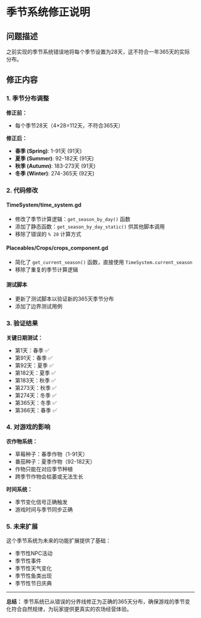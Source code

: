 # 季节系统修正说明

## 问题描述
之前实现的季节系统错误地将每个季节设置为28天，这不符合一年365天的实际分布。

## 修正内容

### 1. 季节分布调整
**修正前：**
- 每个季节28天（4×28=112天，不符合365天）

**修正后：**
- **春季 (Spring)**: 1-91天 (91天)
- **夏季 (Summer)**: 92-182天 (91天)
- **秋季 (Autumn)**: 183-273天 (91天)
- **冬季 (Winter)**: 274-365天 (92天)

### 2. 代码修改

#### TimeSystem/time_system.gd
- 修改了季节计算逻辑：`get_season_by_day()` 函数
- 添加了静态函数：`get_season_by_day_static()` 供其他脚本调用
- 移除了错误的 `% 28` 计算方式

#### Placeables/Crops/crops_component.gd
- 简化了 `get_current_season()` 函数，直接使用 `TimeSystem.current_season`
- 移除了重复的季节计算逻辑

#### 测试脚本
- 更新了测试脚本以验证新的365天季节分布
- 添加了边界测试用例

### 3. 验证结果

**关键日期测试：**
- 第1天：春季 ✅
- 第91天：春季 ✅
- 第92天：夏季 ✅
- 第182天：夏季 ✅
- 第183天：秋季 ✅
- 第273天：秋季 ✅
- 第274天：冬季 ✅
- 第365天：冬季 ✅
- 第366天：春季 ✅

### 4. 对游戏的影响

**农作物系统：**
- 草莓种子：春季作物（1-91天）
- 番茄种子：夏季作物（92-182天）
- 作物只能在对应季节种植
- 跨季节作物会枯萎或无法生长

**时间系统：**
- 季节变化信号正确触发
- 游戏时间与季节同步正确

### 5. 未来扩展

这个季节系统为未来的功能扩展提供了基础：
- 季节性NPC活动
- 季节性事件
- 季节性天气变化
- 季节性鱼类出现
- 季节性节日庆典

---

**总结：** 季节系统已从错误的分界线修正为正确的365天分布，确保游戏的季节变化符合自然规律，为玩家提供更真实的农场经营体验。